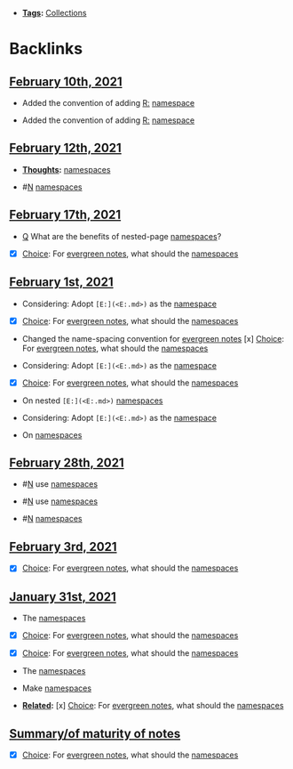 - **[Tags](<Tags.md>):** [Collections](<Collections.md>)

# Backlinks
## [February 10th, 2021](<February 10th, 2021.md>)
- Added the convention of adding [R:](<R:.md>) [namespace]([namespaces](<namespaces.md>))

- Added the convention of adding [R:](<R:.md>) [namespace]([namespaces](<namespaces.md>))

## [February 12th, 2021](<February 12th, 2021.md>)
- **[Thoughts](<Thoughts.md>):** [namespaces](<namespaces.md>)

- #[N](<N.md>) [namespaces](<namespaces.md>)

## [February 17th, 2021](<February 17th, 2021.md>)
- [Q](<Q.md>) What are the benefits of nested-page [namespaces](<namespaces.md>)?

- [x] [Choice](<Choice.md>): For [evergreen notes](<evergreen notes.md>), what should the [namespaces](<namespaces.md>)

## [February 1st, 2021](<February 1st, 2021.md>)
- Considering: Adopt `[E:](<E:.md>)` as the [namespace]([namespaces](<namespaces.md>))

- [x] [Choice](<Choice.md>): For [evergreen notes](<evergreen notes.md>), what should the [namespaces](<namespaces.md>)

- Changed the name-spacing convention for [evergreen notes](<evergreen notes.md>) [x] [Choice](<Choice.md>): For [evergreen notes](<evergreen notes.md>), what should the [namespaces](<namespaces.md>)

- Considering: Adopt `[E:](<E:.md>)` as the [namespace]([namespaces](<namespaces.md>))

- [x] [Choice](<Choice.md>): For [evergreen notes](<evergreen notes.md>), what should the [namespaces](<namespaces.md>)

- On nested `[E:](<E:.md>)` [namespaces](<namespaces.md>)

- Considering: Adopt `[E:](<E:.md>)` as the [namespace]([namespaces](<namespaces.md>))

- On [namespaces](<namespaces.md>)

## [February 28th, 2021](<February 28th, 2021.md>)
- #[N](<N.md>) use [namespaces](<namespaces.md>)

- #[N](<N.md>) use [namespaces](<namespaces.md>)

- #[N](<N.md>) [namespaces](<namespaces.md>)

## [February 3rd, 2021](<February 3rd, 2021.md>)
- [x] [Choice](<Choice.md>): For [evergreen notes](<evergreen notes.md>), what should the [namespaces](<namespaces.md>)

## [January 31st, 2021](<January 31st, 2021.md>)
- The [namespaces]([namespaces](<namespaces.md>))

- [x] [Choice](<Choice.md>): For [evergreen notes](<evergreen notes.md>), what should the [namespaces](<namespaces.md>)

- [x] [Choice](<Choice.md>): For [evergreen notes](<evergreen notes.md>), what should the [namespaces](<namespaces.md>)

- The [namespaces]([namespaces](<namespaces.md>))

- Make [namespaces](<namespaces.md>)

- **[Related](<Related.md>):** [x] [Choice](<Choice.md>): For [evergreen notes](<evergreen notes.md>), what should the [namespaces](<namespaces.md>)

## [Summary/of maturity of notes](<Summary/of maturity of notes.md>)
- [x] [Choice](<Choice.md>): For [evergreen notes](<evergreen notes.md>), what should the [namespaces](<namespaces.md>)

